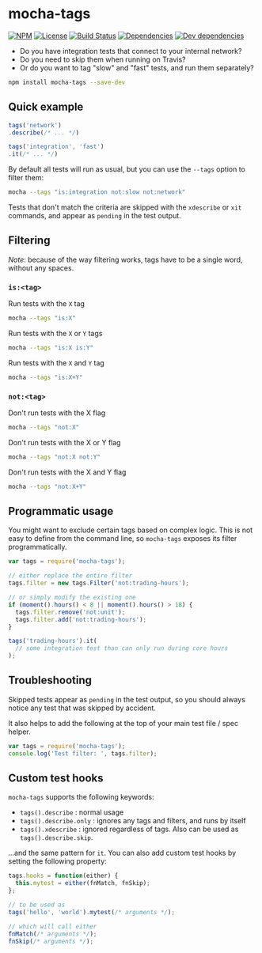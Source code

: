 # mocha-tags

[![NPM](http://img.shields.io/npm/v/mocha-tags.svg?style=flat)](https://npmjs.org/package/mocha-tags)
[![License](http://img.shields.io/npm/l/mocha-tags.svg?style=flat)](https://github.com/TabDigital/mocha-tags)
[![Build Status](http://img.shields.io/travis/TabDigital/mocha-tags.svg?style=flat)](http://travis-ci.org/TabDigital/mocha-tags)
[![Dependencies](http://img.shields.io/david/TabDigital/mocha-tags.svg?style=flat)](https://david-dm.org/TabDigital/mocha-tags)
[![Dev dependencies](http://img.shields.io/david/dev/TabDigital/mocha-tags.svg?style=flat)](https://david-dm.org/TabDigital/mocha-tags)

- Do you have integration tests that connect to your internal network?
- Do you need to skip them when running on Travis?
- Or do you want to tag "slow" and "fast" tests, and run them separately?

```bash
npm install mocha-tags --save-dev
```

## Quick example

```js
tags('network')
.describe(/* ... */)

tags('integration', 'fast')
.it(/* ... */)
```

By default all tests will run as usual,
but you can use the `--tags` option to filter them:

```bash
mocha --tags "is:integration not:slow not:network"
```

Tests that don't match the criteria are skipped with the `xdescribe` or `xit` commands,
and appear as `pending` in the test output.

## Filtering

*Note*: because of the way filtering works, tags have to be a single word, without any spaces.

### `is:<tag>`

Run tests with the `X` tag

```bash
mocha --tags "is:X"
```

Run tests with the `X` or `Y` tags

```bash
mocha --tags "is:X is:Y"
```

Run tests with the `X` and `Y` tag

```bash
mocha --tags "is:X+Y"
```

### `not:<tag>`

Don't run tests with the X flag

```bash
mocha --tags "not:X"
```

Don't run tests with the X or Y flag

```bash
mocha --tags "not:X not:Y"
```

Don't run tests with the X and Y flag

```bash
mocha --tags "not:X+Y"
```

## Programmatic usage

You might want to exclude certain tags based on complex logic.
This is not easy to define from the command line, so `mocha-tags` exposes its filter programmatically.

```js
var tags = require('mocha-tags');

// either replace the entire filter
tags.filter = new tags.Filter('not:trading-hours');

// or simply modify the existing one
if (moment().hours() < 8 || moment().hours() > 18) {
  tags.filter.remove('not:unit');
  tags.filter.add('not:trading-hours');
}

tags('trading-hours').it(
  // some integration test than can only run during core hours
);
```

## Troubleshooting

Skipped tests appear as `pending` in the test output,
so you should always notice any test that was skipped by accident.

It also helps to add the following at the top of your main test file / spec helper.

```js
var tags = require('mocha-tags');
console.log('Test filter: ', tags.filter);
```

## Custom test hooks

`mocha-tags` supports the following keywords:

- `tags().describe` : normal usage
- `tags().describe.only` : ignores any tags and filters, and runs by itself
- `tags().xdescribe` : ignored regardless of tags. Also can be used as `tags().describe.skip`.

...and the same pattern for `it`.
You can also add custom test hooks by setting the following property:

```js
tags.hooks = function(either) {
  this.mytest = either(fnMatch, fnSkip);
};

// to be used as
tags('hello', 'world').mytest(/* arguments */);

// which will call either
fnMatch(/* arguments */);
fnSkip(/* arguments */);
```
